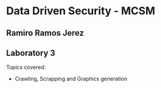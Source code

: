# Data Driven Security - MCSM
## Ramiro Ramos Jerez

## Laboratory 3

Topics covered:

- Crawling, Scrapping and Graphics generation
